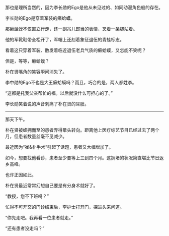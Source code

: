 那也是理所当然的，因为李长勋的Ego是他从未见过的、如同动漫角色般的存在。

李长勋的Ego是穿着军装的癞蛤蟆。

那癞蛤蟆不仅直立行走，还一副吊儿郎当的表情，叉着一条腿站着。

他的军靴鞋带全松开了，军帽上还刻着象征退伍的青蛙标志。

看着这只穿着军装、散发着临近退伍老兵气质的癞蛤蟆，又怎能不笑呢？

但是，等等，癞蛤蟆？

朴在贤嘴角的笑容瞬间消失了。

李中勋的Ego不也是大王癞蛤蟆吗？而且，巧合的是，两人都姓李。

“这都是托我父亲帮忙的福。以后就没什么可担心的了。”

李长勋笑着说的声音刺痛了朴在贤的耳膜。

***

那天下午。

朴在贤被蜂拥而至的患者弄得晕头转向。距离他上医疗综艺节目已经过去了两个月，但患者数量丝毫不见减少。

最近因为“崔&朴手术”引起了话题，患者又大幅增加了。

如今，想要找他看诊，患者至少要等上三到四个月。这拥堵的状况简直堪比节日返乡高峰。

也许正因如此。

朴在贤最近常常幻想自己要是有分身术就好了。

“教授，您不下班吗？”

忙得不可开交的门诊结束后，李护士打开门，探进头来问道。

“你先走吧。我再看一位患者就走。”

“还有患者没走吗？”